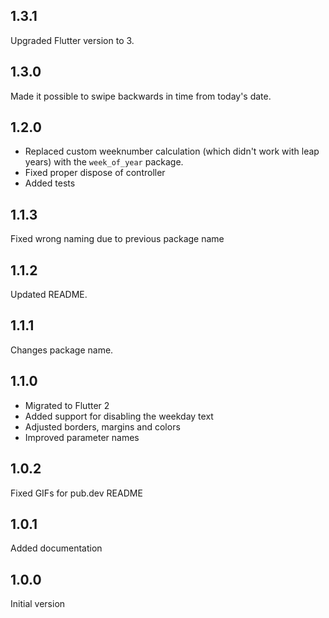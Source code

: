 ## 1.3.1

Upgraded Flutter version to 3.

## 1.3.0

Made it possible to swipe backwards in time from today's date.

## 1.2.0

- Replaced custom weeknumber calculation (which didn't work with leap years) with the `week_of_year` package.
- Fixed proper dispose of controller
- Added tests

## 1.1.3

Fixed wrong naming due to previous package name

## 1.1.2

Updated README.

## 1.1.1

Changes package name.

## 1.1.0

- Migrated to Flutter 2
- Added support for disabling the weekday text
- Adjusted borders, margins and colors
- Improved parameter names

## 1.0.2

Fixed GIFs for pub.dev README

## 1.0.1

Added documentation

## 1.0.0

Initial version
